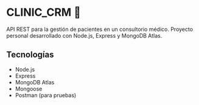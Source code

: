 # CLINIC_CRM 🏥

API REST para la gestión de pacientes en un consultorio médico. Proyecto personal desarrollado con Node.js, Express y MongoDB Atlas.

## Tecnologías
- Node.js
- Express
- MongoDB Atlas
- Mongoose
- Postman (para pruebas)

